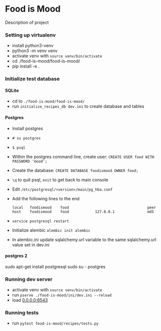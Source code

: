 # Food is Mood
Description of project

### Setting up virtualenv
  - install python3-venv
  - python3 -m venv venv
  - activate venv with `source venv/bin/activate`
  - cd ./food-is-mood/food-is-mood/
  - pip install -e .
  
### Initialize test database
  #### SQLite
  - cd to `./food-is-mood/food-is-mood/`
  - run `initialize_recipes_db dev.ini` to create database and tables
  
  #### Postgres
  - Install postgres
  - `# su postgres`
  - `$ psql`
  - Within the postgres command line, create user: `CREATE USER food WITH PASSWORD 'mood';`
  - Create the database: `CREATE DATABASE foodismood OWNER food;`
  - `\q` to quit psql, `exit` to get back to main console
  - Edit `/etc/postgresql/<version>/main/pg_hba.conf`
  - Add the following lines to the end
    
    ```
    local   foodismood    food                                    peer
    host    foodismood    food            127.0.0.1               md5
    ```
  - `service postgresql restart`
  - Initialize alembic `alembic init alembic`
  - In alembic.ini update sqlalchemy.url variable to the same sqlalchemy.url value set in dev.ini
  
  #### postgres 2
  sudo apt-get install postgresql
  sudo su - postgres
  
  
### Running dev server
  - activate venv with `source venv/bin/activate`
  - run `pserve ./food-is-mood/ini/dev.ini --reload `
  - load [0.0.0.0:6543](http://0.0.0.0:6543/)
  
### Running tests
  - run `pytest food-is-mood/recipes/tests.py`


